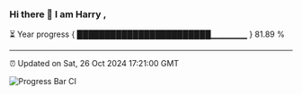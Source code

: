 ### Hi there 👋 I am Harry , 

⏳ Year progress { ████████████████████████▁▁▁▁▁▁ } 81.89 %

---

⏰ Updated on Sat, 26 Oct 2024 17:21:00 GMT

![Progress Bar CI](https://github.com/duykhang68/duykhang68/workflows/Progress%20Bar%20CI/badge.svg)
